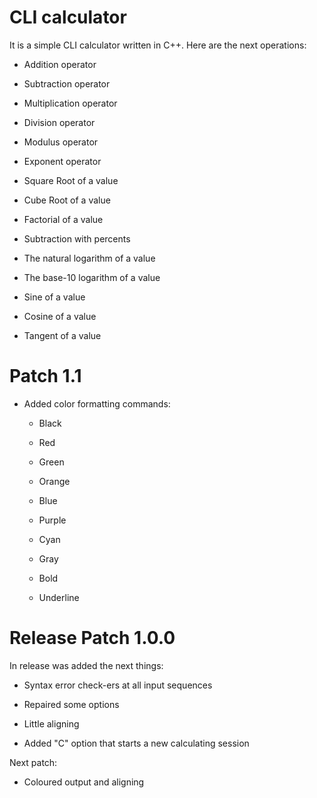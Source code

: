 # CLI calculator

It is a simple CLI calculator written in C++. Here are the next operations:

* Addition operator

*	Subtraction operator

*	Multiplication operator

*	Division operator

* Modulus operator

*	Exponent operator

* Square Root of a value

* Cube Root of a value

* Factorial of a value

* Subtraction with percents

* The natural logarithm of a value

* The base-10 logarithm of a value

* Sine of a value

* Cosine of a value

* Tangent of a value

# Patch 1.1

* Added color formatting commands: 

  * Black

  * Red

  * Green

  * Orange

  * Blue

  * Purple

  * Cyan

  * Gray

  * Bold

  * Underline

# Release Patch 1.0.0

In release was added the next things:

* Syntax error check-ers at all input sequences

* Repaired some options

* Little aligning

* Added "C" option that starts a new calculating session

Next patch: 

* Coloured output and aligning
